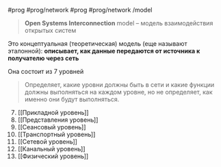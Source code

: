 #prog #prog/network  #prog #prog/network /model  

> **Open Systems Interconnection** model – модель взаимодействия открытых систем

Это концептуальная (теоретическая) модель (еще называют эталонной): **описывает, как данные передаются от источника к получателю через сеть**

Она состоит из 7 уровней

> Определяет, какие уровни должны быть в сети и какие функции должны выполняться на каждом уровне, но не определяет, как именно они будут выполняться.

7) [[Прикладной уровень]]
6) [[Представления уровень]]
5) [[Сеансовый уровень]]
4) [[Транспортный уровень]]
3) [[Сетевой уровень]]
2) [[Канальный уровень]]
1) [[Физический уровень]]
